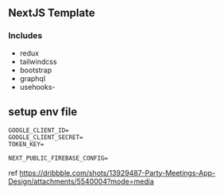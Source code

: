 ## NextJS Template
### Includes
- redux
- tailwindcss
- bootstrap
- graphql
- usehooks-

## setup env file
```.env
GOOGLE_CLIENT_ID=
GOOGLE_CLIENT_SECRET=
TOKEN_KEY=

NEXT_PUBLIC_FIREBASE_CONFIG=
```


ref https://dribbble.com/shots/13929487-Party-Meetings-App-Design/attachments/5540004?mode=media

